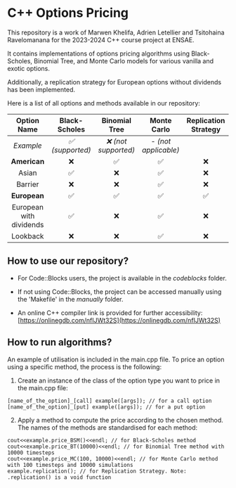 # C++ Options Pricing

This repository is a work of Marwen Khelifa, Adrien Letellier and Tsitohaina Ravelomanana for the 2023-2024 C++ course project at ENSAE.

It contains implementations of options pricing algorithms using Black-Scholes, Binomial Tree, and Monte Carlo models for various vanilla and exotic options.

Additionally, a replication strategy for European options without dividends has been implemented.

Here is a list of all options and methods available in our repository:


| Option Name | Black-Scholes | Binomial Tree | Monte Carlo | Replication Strategy |
|:-----------:|:-------------:|:-------:|:-----------:|:-----------:|
| *Example* | *:white_check_mark: (supported)* | *:x: (not supported)* | *- (not applicable)* | |
| **American** | :x: | :white_check_mark: | :white_check_mark: | :x: |
| Asian | :white_check_mark: | :x: | :white_check_mark: | :x: |
| Barrier | :x: | :x: | :white_check_mark: | :x: |
| **European** | :white_check_mark: | :white_check_mark: | :white_check_mark: | :white_check_mark: |
| European with dividends | :white_check_mark: | :x: | :white_check_mark: | :x: |
| Lookback | :x: | :x: | :white_check_mark: | :x: |


## How to use our repository?

- For Code::Blocks users, the project is available in the *codeblocks* folder.

- If not using Code::Blocks, the project can be accessed manually using the 'Makefile' in the *manually* folder.

- An online C++ compiler link is provided for further accessibility: [https://onlinegdb.com/nfIJWt32S](https://onlinegdb.com/nfIJWt32S)

## How to run algorithms?

An example of utilisation is included in the main.cpp file. To price an option using a specific method, the process is the following:

1. Create an instance of the class of the option type you want to price in the main.cpp file:
  
```
[name_of_the_option]_[call] example([args]); // for a call option
[name_of_the_option]_[put] example([args]); // for a put option
```

2. Apply a method to compute the price according to the chosen method. The names of the methods are standardised for each method:

```
cout<<example.price_BSM()<<endl; // for Black-Scholes method
cout<<example.price_BT(10000)<<endl; // for Binomial Tree method with 10000 timesteps
cout<<example.price_MC(100, 10000)<<endl; // for Monte Carlo method with 100 timesteps and 10000 simulations
example.replication(); // for Replication Strategy. Note: .replication() is a void function
```
